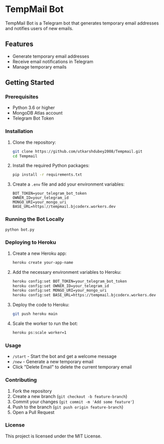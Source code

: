 # TempMail Bot

TempMail Bot is a Telegram bot that generates temporary email addresses and notifies users of new emails.

## Features

- Generate temporary email addresses
- Receive email notifications in Telegram
- Manage temporary emails

## Getting Started

### Prerequisites

- Python 3.6 or higher
- MongoDB Atlas account
- Telegram Bot Token

### Installation

1. Clone the repository:

   ```sh
   git clone https://github.com/utkarshdubey2008/Tempmail.git
   cd Tempmail
   ```

2. Install the required Python packages:

   ```sh
   pip install -r requirements.txt
   ```

3. Create a `.env` file and add your environment variables:

   ```env
   BOT_TOKEN=your_telegram_bot_token
   OWNER_ID=your_telegram_id
   MONGO_URI=your_mongo_uri
   BASE_URL=https://tempmail.bjcoderx.workers.dev
   ```

### Running the Bot Locally

```sh
python bot.py
```

### Deploying to Heroku

1. Create a new Heroku app:

   ```sh
   heroku create your-app-name
   ```

2. Add the necessary environment variables to Heroku:

   ```sh
   heroku config:set BOT_TOKEN=your_telegram_bot_token
   heroku config:set OWNER_ID=your_telegram_id
   heroku config:set MONGO_URI=your_mongo_uri
   heroku config:set BASE_URL=https://tempmail.bjcoderx.workers.dev
   ```

3. Deploy the code to Heroku:

   ```sh
   git push heroku main
   ```

4. Scale the worker to run the bot:

   ```sh
   heroku ps:scale worker=1
   ```

### Usage

- `/start` - Start the bot and get a welcome message
- `/new` - Generate a new temporary email
- Click "Delete Email" to delete the current temporary email

### Contributing

1. Fork the repository
2. Create a new branch (`git checkout -b feature-branch`)
3. Commit your changes (`git commit -m 'Add some feature'`)
4. Push to the branch (`git push origin feature-branch`)
5. Open a Pull Request

### License

This project is licensed under the MIT License.
